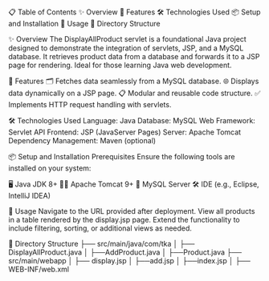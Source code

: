 📋 Table of Contents
✨ Overview
🚀 Features
🛠️ Technologies Used
📦 Setup and Installation
📖 Usage
📂 Directory Structure

✨ Overview
The DisplayAllProduct servlet is a foundational Java project designed to demonstrate the integration of servlets, JSP, and a MySQL database.
It retrieves product data from a database and forwards it to a JSP page for rendering. Ideal for those learning Java web development.

🚀 Features
🗂️ Fetches data seamlessly from a MySQL database.
🌐 Displays data dynamically on a JSP page.
📋 Modular and reusable code structure.
✅ Implements HTTP request handling with servlets.

🛠️ Technologies Used
Language: Java
Database: MySQL
Web Framework: Servlet API
Frontend: JSP (JavaServer Pages)
Server: Apache Tomcat
Dependency Management: Maven (optional)

📦 Setup and Installation
Prerequisites
Ensure the following tools are installed on your system:

🖥️ Java JDK 8+
🐱‍💻 Apache Tomcat 9+
🐬 MySQL Server
🛠️ IDE (e.g., Eclipse, IntelliJ IDEA)

📖 Usage
Navigate to the URL provided after deployment.
View all products in a table rendered by the display.jsp page.
Extend the functionality to include filtering, sorting, or additional views as needed.

📂 Directory Structure
├── src/main/java/com/tka
│   ├── DisplayAllProduct.java
│   ├──AddProduct.java
│   ├──Product.java
├── src/main/webapp
│   ├── display.jsp
│   ├──add.jsp
│   ├──index.jsp
│   ├── WEB-INF/web.xml

